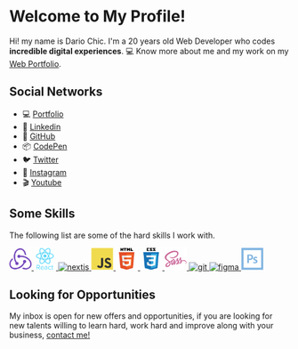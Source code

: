 # Welcome to My Profile!

Hi! my name is Dario Chic. I'm a 20 years old Web Developer who codes **incredible digital experiences**. 💻
Know more about me and my work on my [Web Portfolio](http://dariochic.com/).


## Social Networks

 - 💻 [Portfolio](https://www.dariochic.com/)
 - 📃 [Linkedin](https://www.linkedin.com/in/dariochic/)
 - 🤖 [GitHub](https://github.com/dario-chic)
 - 📦 [CodePen](https://codepen.io/dario-chic)
 - 🐦 [Twitter](https://twitter.com/dariochic)
 - 📸 [Instagram](https://www.instagram.com/dario_chic/)
-  🎬 [Youtube](https://www.youtube.com/channel/UCeHK2wE6oweMl733-4BihDQ)

## Some Skills
The following list are some of the hard skills I work with.

<p align="left"> <a href="https://redux.js.org" target="_blank" rel="noreferrer"> <img src="https://raw.githubusercontent.com/devicons/devicon/master/icons/redux/redux-original.svg" alt="redux" width="40" height="40"/> </a> <a href="https://reactjs.org/" target="_blank" rel="noreferrer"> <img src="https://raw.githubusercontent.com/devicons/devicon/master/icons/react/react-original-wordmark.svg" alt="react" width="40" height="40" /> </a> <a href="https://nextjs.org/" target="_blank" rel="noreferrer"> <img src="https://cdn.worldvectorlogo.com/logos/nextjs-2.svg" alt="nextjs" width="40" height="40" /> </a> <a href="https://developer.mozilla.org/en-US/docs/Web/JavaScript" target="_blank" rel="noreferrer" > <img src="https://raw.githubusercontent.com/devicons/devicon/master/icons/javascript/javascript-original.svg" alt="javascript" width="40" height="40" /> </a> <a href="https://www.w3.org/html/" target="_blank" rel="noreferrer"> <img src="https://raw.githubusercontent.com/devicons/devicon/master/icons/html5/html5-original-wordmark.svg" alt="html5" width="40" height="40" /> </a> <a href="https://www.w3schools.com/css/" target="_blank" rel="noreferrer"> <img src="https://raw.githubusercontent.com/devicons/devicon/master/icons/css3/css3-original-wordmark.svg" alt="css3" width="40" height="40" /> </a><a href="https://sass-lang.com" target="_blank" rel="noreferrer"> <img src="https://raw.githubusercontent.com/devicons/devicon/master/icons/sass/sass-original.svg" alt="sass" width="40" height="40" /> </a> <a href="https://git-scm.com/" target="_blank" rel="noreferrer"> <img src="https://www.vectorlogo.zone/logos/git-scm/git-scm-icon.svg" alt="git" width="40" height="40" /> </a> <a href="https://www.figma.com/" target="_blank" rel="noreferrer"> <img src="https://www.vectorlogo.zone/logos/figma/figma-icon.svg" alt="figma" width="40" height="40" /> </a><a href="https://www.photoshop.com/en" target="_blank" rel="noreferrer"> <img src="https://raw.githubusercontent.com/devicons/devicon/master/icons/photoshop/photoshop-line.svg" alt="photoshop" width="40" height="40" /> </a></p>

## Looking for Opportunities
My inbox is open for new offers and opportunities, if you are looking for new talents willing to learn hard, work hard and improve along with your business, <a href="mailto:dariochic@gmail.com">contact me!</a>
